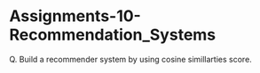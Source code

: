 # Assignments-10-Recommendation_Systems

Q. Build a recommender system by using cosine simillarties score.

